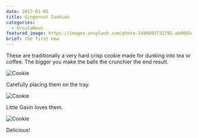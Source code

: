 ```yaml
---
date: 2017-01-05
title: Gingernut Cookies
categories:
  - UrsulaNews
featured_image: https://images.unsplash.com/photo-1486893732792-ab0085cb2d43?w=1560&h=940&fit=crop
brief: the first new
---
```

These are traditionally a very hard crisp cookie made for dunking into tea or coffee. The bigger you make the balls the crunchier the end result.

![Cookie](https://source.unsplash.com/euGck1ifvp0)

Carefully placing them on the tray.

![Cookie](https://source.unsplash.com/RUPPakds28k)

Little Gavin loves them.

![Cookie](https://source.unsplash.com/YnrSLOAjOEA)

Delicious!
